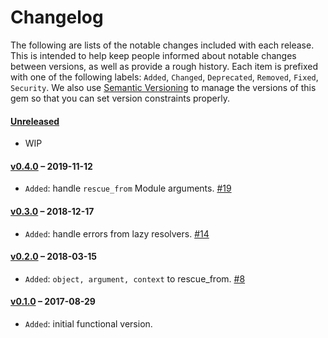 # Changelog

The following are lists of the notable changes included with each release.
This is intended to help keep people informed about notable changes between
versions, as well as provide a rough history. Each item is prefixed with
one of the following labels: `Added`, `Changed`, `Deprecated`,
`Removed`, `Fixed`, `Security`. We also use [Semantic Versioning](http://semver.org)
to manage the versions of this gem so
that you can set version constraints properly.

#### [Unreleased](https://github.com/exAspArk/graphql-errors/compare/v0.4.0...HEAD)

* WIP

#### [v0.4.0](https://github.com/exAspArk/graphql-errors/compare/v0.3.0...v0.4.0) – 2019-11-12

* `Added`: handle `rescue_from` Module arguments. [#19](https://github.com/exAspArk/graphql-errors/pull/19)

#### [v0.3.0](https://github.com/exAspArk/graphql-errors/compare/v0.2.0...v0.3.0) – 2018-12-17

* `Added`: handle errors from lazy resolvers. [#14](https://github.com/exAspArk/graphql-errors/pull/14)

#### [v0.2.0](https://github.com/exAspArk/graphql-errors/compare/v0.1.0...v0.2.0) – 2018-03-15

* `Added`: `object, argument, context` to rescue_from. [#8](https://github.com/exAspArk/graphql-errors/pull/8)

#### [v0.1.0](https://github.com/exAspArk/graphql-errors/compare/b24b18c...v0.1.0) – 2017-08-29

* `Added`: initial functional version.
